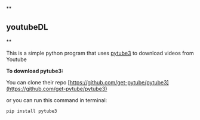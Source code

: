 **

## youtubeDL

**

This is a simple python program that uses [pytube3](https://github.com/get-pytube/pytube3) to download videos from Youtube

**To download pytube3:**

You can clone their repo [https://github.com/get-pytube/pytube3](https://github.com/get-pytube/pytube3)

or you can run this command in terminal:

    pip install pytube3
